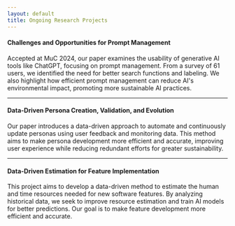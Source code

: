 ```yaml
---
layout: default
title: Ongoing Research Projects
---
```



#### Challenges and Opportunities for Prompt Management
Accepted at MuC 2024, our paper examines the usability of generative AI tools like ChatGPT, focusing on prompt management. From a survey of 61 users, we identified the need for better search functions and labeling. We also highlight how efficient prompt management can reduce AI's environmental impact, promoting more sustainable AI practices.

---

#### Data-Driven Persona Creation, Validation, and Evolution
Our paper introduces a data-driven approach to automate and continuously update personas using user feedback and monitoring data. This method aims to make persona development more efficient and accurate, improving user experience while reducing redundant efforts for greater sustainability.

---

#### Data-Driven Estimation for Feature Implementation
This project aims to develop a data-driven method to estimate the human and time resources needed for new software features. By analyzing historical data, we seek to improve resource estimation and train AI models for better predictions. Our goal is to make feature development more efficient and accurate.


